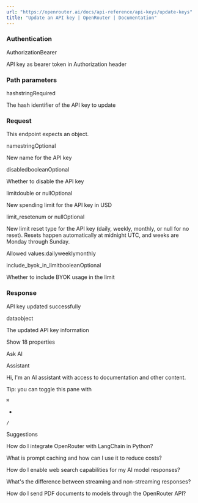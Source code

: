 ```yaml
---
url: "https://openrouter.ai/docs/api-reference/api-keys/update-keys"
title: "Update an API key | OpenRouter | Documentation"
---
```


### Authentication

AuthorizationBearer

API key as bearer token in Authorization header

### Path parameters

hashstringRequired

The hash identifier of the API key to update

### Request

This endpoint expects an object.

namestringOptional

New name for the API key

disabledbooleanOptional

Whether to disable the API key

limitdouble or nullOptional

New spending limit for the API key in USD

limit\_resetenum or nullOptional

New limit reset type for the API key (daily, weekly, monthly, or null for no reset). Resets happen automatically at midnight UTC, and weeks are Monday through Sunday.

Allowed values:dailyweeklymonthly

include\_byok\_in\_limitbooleanOptional

Whether to include BYOK usage in the limit

### Response

API key updated successfully

dataobject

The updated API key information

Show 18 properties

Ask AI

Assistant

Hi, I'm an AI assistant with access to documentation and other content.

Tip: you can toggle this pane with

`⌘`

+

`/`

Suggestions

How do I integrate OpenRouter with LangChain in Python?

What is prompt caching and how can I use it to reduce costs?

How do I enable web search capabilities for my AI model responses?

What's the difference between streaming and non-streaming responses?

How do I send PDF documents to models through the OpenRouter API?